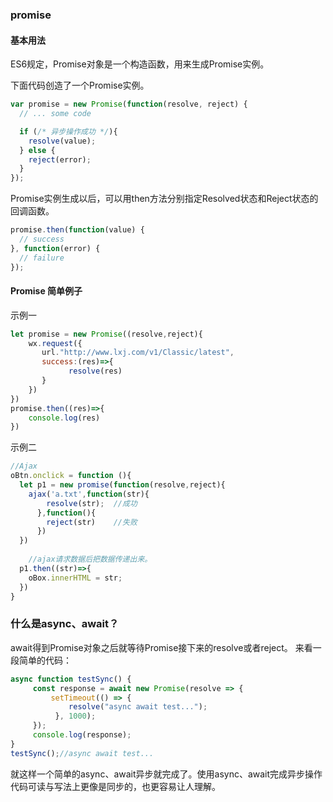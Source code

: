 ### promise
#### 基本用法
ES6规定，Promise对象是一个构造函数，用来生成Promise实例。

下面代码创造了一个Promise实例。
``` javascript
var promise = new Promise(function(resolve, reject) {
  // ... some code

  if (/* 异步操作成功 */){
    resolve(value);
  } else {
    reject(error);
  }
});
```
Promise实例生成以后，可以用then方法分别指定Resolved状态和Reject状态的回调函数。
``` javascript
promise.then(function(value) {
  // success
}, function(error) {
  // failure
});
```

#### Promise 简单例子

示例一
``` javascript
let promise = new Promise((resolve,reject){
    wx.request({
       url."http://www.lxj.com/v1/Classic/latest",
       success:(res)=>{
             resolve(res)
       }
    })
})
promise.then((res)=>{
    console.log(res)
})

```
示例二
``` javascript
//Ajax
oBtn.onclick = function (){
  let p1 = new promise(function(resolve,reject){
    ajax('a.txt',function(str){
        resolve(str);  //成功
      },function(){
        reject(str)    //失败
      })
  })
    
    //ajax请求数据后把数据传递出来。
  p1.then((str)=>{
    oBox.innerHTML = str;
  })
}

```

### 什么是async、await？
await得到Promise对象之后就等待Promise接下来的resolve或者reject。
来看一段简单的代码：
``` javascript
async function testSync() {
     const response = await new Promise(resolve => {
         setTimeout(() => {
             resolve("async await test...");
          }, 1000);
     });
     console.log(response);
}
testSync();//async await test...

``` 

就这样一个简单的async、await异步就完成了。使用async、await完成异步操作代码可读与写法上更像是同步的，也更容易让人理解。